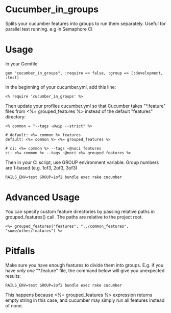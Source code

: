 Cucumber_in_groups
==================

Splits your cucumber features into groups to run them separately.
Useful for parallel test running. e.g in Semaphore CI

Usage
=====

In your Gemfile

    gem "cucumber_in_groups", :require => false, :group => [:development, :test]


In the beginning of your cucumber.yml, add this line:

    <% require 'cucumber_in_groups' %>

Then update your profiles cucumber.yml so that Cucumber takes "*.feature" files
from <%= grouped_features %> instead of the default "features" directory:

    <% common = "--tags ~@wip --strict" %>
    
    # default: <%= common %> features
    default: <%= common %> <%= grouped_features %>

    # ci: <%= common %> --tags ~@noci features
    ci: <%= common %> --tags ~@noci <%= grouped_features %>

Then in your CI script, use GROUP environment variable. Group
numbers are 1-based (e.g. 1of3, 2of3, 3of3)

    RAILS_ENV=test GROUP=1of2 bundle exec rake cucumber

Advanced Usage
==============

You can specify custom feature directories by passing relative paths in grouped_features() call. The paths are relative to the project root.

    <%= grouped_features("features", "../common_features", "some/other/features") %>

Pitfalls
========

Make sure you have enough features to divide them into groups. E.g. if you have *only one* "*.feature" file, 
the command below will give you unexpected results:

    RAILS_ENV=test GROUP=2of2 bundle exec rake cucumber

This happens because <%= grouped_features %> expression returns empty string in this case, 
and cucumber may simply run all features instead of none.
